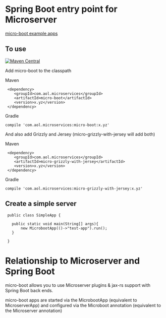# Spring Boot entry point for Microserver

[micro-boot example apps](https://github.com/aol/micro-server/tree/master/micro-boot/src/test/java/app)

## To use

[![Maven Central](https://maven-badges.herokuapp.com/maven-central/com.aol.microservices/micro-boot/badge.svg)](https://maven-badges.herokuapp.com/maven-central/com.aol.microservices/micro-boot)

Add micro-boot to the classpath

Maven 

     <dependency>
        <groupId>com.aol.microservices</groupId>  
        <artifactId>micro-boot</artifactId>
        <version>x.yz</version>
     </dependency>
     
Gradle

    compile 'com.aol.microservices:micro-boot:x.yz'
    
 And also add Grizzly and Jersey (micro-grizzly-with-jersey will add both)
 
 Maven 

     <dependency>
        <groupId>com.aol.microservices</groupId>  
        <artifactId>micro-grizzly-with-jersey</artifactId>
        <version>x.yz</version>
     </dependency>
     
Gradle

    compile 'com.aol.microservices:micro-grizzly-with-jersey:x.yz'
    
 
 ## Create a simple server
 
     public class SimpleApp {

	   public static void main(String[] args){
		   new MicrobootApp(()->"test-app").run();
	   }
	
     }
 
 # Relationship to Microserver and Spring Boot
 
 micro-boot allows you to use Microserver  plugins & jax-rs support with Spring Boot back ends.
 
 micro-boot apps are started via the MicrobootApp (equivalent to MicroserverApp) and configured via the Microboot annotation (equivalent to the Microserver annotation)
